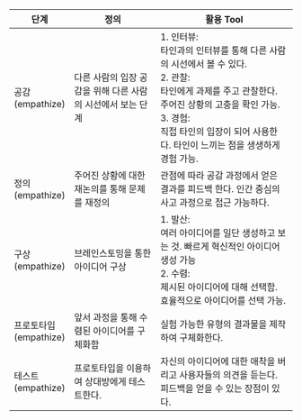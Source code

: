 <table>
  <thead>
    <tr>
      <th>단계</th>
      <th>정의</th>
      <th>활용 Tool</th>
    </tr>
  </thead>
  <tbody>
    <tr>
      <td>공감<br>(empathize)</td>
      <td> 다른 사람의 입장 공감을 위해 다른 사람의 시선에서 보는 단계</td>
      <td>1. 인터뷰:<br> 타인과의 인터뷰를 통해 다른 사람의 시선에서 볼 수 있다.<br>
      2. 관찰:<br> 타인에게 과제를 주고 관찰한다. 주어진 상황의 고충을 확인 가능.<br>
        3. 경험:<br> 직접 타인의 입장이 되어 사용한다. 타인이 느끼는 점을 생생하게 경험 가능.<br>
      </td>
    </tr>
    <tr>
      <td>정의<br>(empathize)</td>
      <td> 주어진 상황에 대한 재논의를 통해 문제를 재정의</td>
      <td> 관점에 따라 공감 과정에서 얻은 결과를 피드백 한다. 인간 중심의 사고 과정으로 접근 가능하다.<br>
      </td>
    </tr>
    <tr>
      <td>구상<br>(empathize)</td>
      <td> 브레인스토밍을 통한 아이디어 구상</td>
            <td>1.  발산:<br> 여러 아이디어를 일단 생성하고 보는 것. 빠르게 혁신적인 아이디어 생성 가능<br>
      2.  수렴:<br> 제시된 아이디어에 대해 선택함. 효율적으로 아이디어를 선택 가능.<br>
      </td>
    </tr>
    <tr>
      <td>프로토타입<br>(empathize)</td>
      <td> 앞서 과정을 통해 수렴된 아이디어를 구체화함</td>
            <td> 실험 가능한 유형의 결과물을 제작하여 구체화한다.<br>
      </td>
    </tr>
    <tr>
      <td>테스트<br>(empathize)</td>
      <td> 프로토타입을 이용하여 상대방에게 테스트한다.</td>
            <td> 자신의 아이디어에 대한 애착을 버리고 사용자들의 의견을 듣는다. 피드백을 얻을 수 있는 장점이 있다.<br>
      </td>
    </tr>
  </tbody>
</table>
